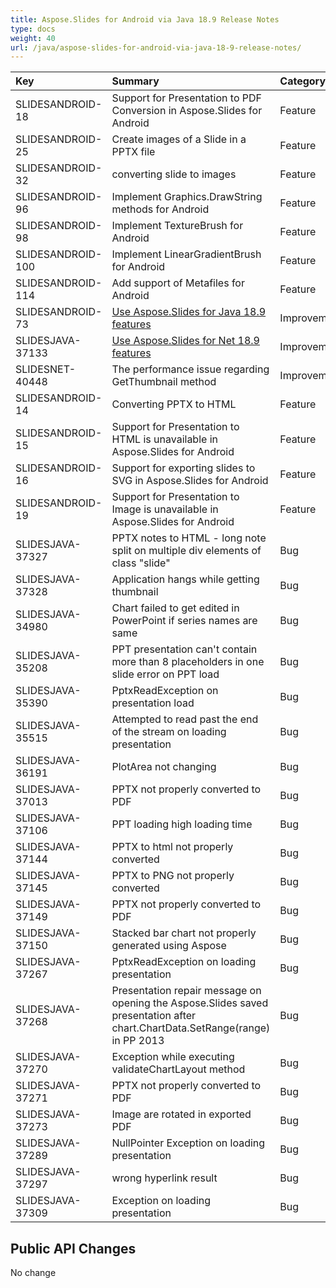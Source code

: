 ```yaml
---
title: Aspose.Slides for Android via Java 18.9 Release Notes
type: docs
weight: 40
url: /java/aspose-slides-for-android-via-java-18-9-release-notes/
---
```


|**Key**|**Summary**|**Category**|
| :- | :- | :- |
|SLIDESANDROID-18|Support for Presentation to PDF Conversion in Aspose.Slides for Android|Feature|
|SLIDESANDROID-25|Create images of a Slide in a PPTX file|Feature|
|SLIDESANDROID-32|converting slide to images|Feature|
|SLIDESANDROID-96|Implement Graphics.DrawString methods for Android|Feature|
|SLIDESANDROID-98|Implement TextureBrush for Android|Feature|
|SLIDESANDROID-100|Implement LinearGradientBrush for Android|Feature|
|SLIDESANDROID-114|Add support of Metafiles for Android|Feature|
|SLIDESANDROID-73|[Use Aspose.Slides for Java 18.9 features](/slides/java/aspose-slides-for-java-18-9-release-notes/)|Improvement|
|SLIDESJAVA-37133|[Use Aspose.Slides for Net 18.9 features](https://docs.aspose.com/display/slidesnet/Aspose.Slides+for+.NET+18.9+Release+Notes)|Improvement|
|SLIDESNET-40448|The performance issue regarding GetThumbnail method|Improvement|
|SLIDESANDROID-14|Converting PPTX to HTML|Feature|
|SLIDESANDROID-15|Support for Presentation to HTML is unavailable in Aspose.Slides for Android|Feature|
|SLIDESANDROID-16|Support for exporting slides to SVG in Aspose.Slides for Android|Feature|
|SLIDESANDROID-19|Support for Presentation to Image is unavailable in Aspose.Slides for Android|Feature|
|SLIDESJAVA-37327|PPTX notes to HTML - long note split on multiple div elements of class "slide"|Bug|
|SLIDESJAVA-37328|Application hangs while getting thumbnail|Bug|
|SLIDESJAVA-34980|Chart failed to get edited in PowerPoint if series names are same|Bug|
|SLIDESJAVA-35208|PPT presentation can't contain more than 8 placeholders in one slide error on PPT load|Bug|
|SLIDESJAVA-35390|PptxReadException on presentation load|Bug|
|SLIDESJAVA-35515|Attempted to read past the end of the stream on loading presentation|Bug|
|SLIDESJAVA-36191|PlotArea not changing|Bug|
|SLIDESJAVA-37013|PPTX not properly converted to PDF|Bug|
|SLIDESJAVA-37106|PPT loading high loading time|Bug|
|SLIDESJAVA-37144|PPTX to html not properly converted|Bug|
|SLIDESJAVA-37145|PPTX to PNG not properly converted|Bug|
|SLIDESJAVA-37149|PPTX not properly converted to PDF|Bug|
|SLIDESJAVA-37150|Stacked bar chart not properly generated using Aspose|Bug|
|SLIDESJAVA-37267|PptxReadException on loading presentation|Bug|
|SLIDESJAVA-37268|Presentation repair message on opening the Aspose.Slides saved presentation after chart.ChartData.SetRange(range) in PP 2013|Bug|
|SLIDESJAVA-37270|Exception while executing validateChartLayout method|Bug|
|SLIDESJAVA-37271|PPTX not properly converted to PDF|Bug|
|SLIDESJAVA-37273|Image are rotated in exported PDF|Bug|
|SLIDESJAVA-37289|NullPointer Exception on loading presentation|Bug|
|SLIDESJAVA-37297|wrong hyperlink result|Bug|
|SLIDESJAVA-37309|Exception on loading presentation|Bug|
## **Public API Changes**
No change
